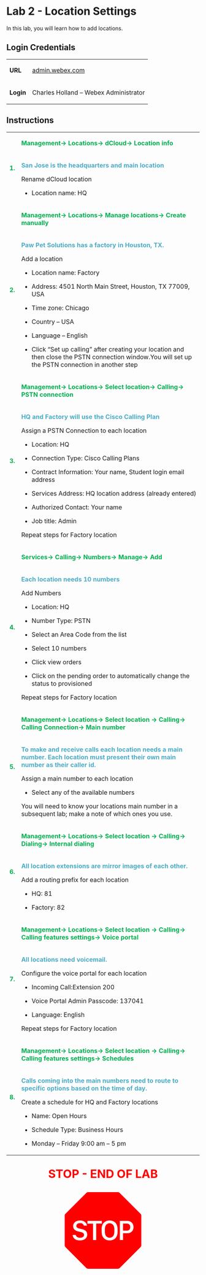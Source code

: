 <style>

  td  {
    font-style: normal;
    font-size: 16px;
    }


    #p1 {
    color: #00B050;
    font-weight: bold;
    }

  #p2 {
    color: #4BACC6;
    font-weight: bold;
    }

  #p3 {
    font-weight: bold;
    }
    
  #p4 {
    color: red;
    font-weight: bold;
    text-align: center;
    font-size: 30px;
    }

  .container {
  text-align: center;
  }

</style>



# Lab 2 - Location Settings

In this lab, you will learn how to add locations.

## Login Credentials

<table>
<tr>
<td><p id="p3">URL</p></td>
<td><a href="https://admin.webex.com">admin.webex.com</a></td>
</tr>
<tr>
<td><p id="p3">Login</p></td>
<td>Charles Holland – Webex Administrator </td>
</tr>
</table>

## Instructions

<table>
<colgroup>
<col style="width: 4%" />
<col style="width: 95%" />
</colgroup>
<tbody>


<tr>
<td rowspan="2"><p id="p1">1.</p></td>
<td><p id="p1">Management-&gt; Locations-&gt; dCloud-&gt; Location info</p></td>
</tr>
<tr>
<td><p id="p2">San Jose is the headquarters and main location</p>
<p>Rename dCloud location</p>
<ul>
<li><p>Location name: HQ</p></li>
</ul></td>
</tr>


<tr>
<td rowspan="2"><p id="p1">2.</p></td>
<td><p id="p1">Management-&gt; Locations-&gt; Manage locations-&gt; Create
manually</p></td>
</tr>
<tr>
<td><p id="p2">Paw Pet Solutions has a factory in Houston, TX.</p>
<p>Add a location</p>
<ul>
<li><p>Location name: Factory</p></li>
<li><p>Address: 4501 North Main Street, Houston, TX 77009, USA</p></li>
<li><p>Time zone: Chicago</p></li>
<li><p>Country – USA</p></li>
<li><p>Language – English</p></li>
<li><p>Click “Set up calling” after creating your location and then
close the PSTN connection window.You will set up the PSTN connection in another step</p></li>
</ul></td>
</tr>
<tr>
<td rowspan="2"><p id="p1">3.</p></td>
<td><p id="p1">Management-&gt; Locations-&gt; Select location-&gt; Calling-&gt;
PSTN connection</p></td>
</tr>
<tr>
<td><p id="p2">HQ and Factory will use the Cisco Calling Plan</p>
<p>Assign a PSTN Connection to each location</p>
<ul>
<li><p>Location: HQ</p></li>
<li><p>Connection Type: Cisco Calling Plans</p></li>
<li><p>Contract Information: Your name, Student login email
address</p></li>
<li><p>Services Address: HQ location address (already entered)</p></li>
<li><p>Authorized Contact: Your name</p></li>
<li><p>Job title: Admin</p></li>
</ul>
<p>Repeat steps for Factory location</p>
</td>

</tr>
<tr>
<td rowspan="2"><p id="p1">4.</p></td>
<td><p id="p1">Services-&gt; Calling-&gt; Numbers-&gt; Manage-&gt; Add</p></td>
</tr>
<tr>
<td><p id="p2">Each location needs 10 numbers</p>
<p>Add Numbers</p>
<ul>
<li><p>Location: HQ</p></li>
<li><p>Number Type: PSTN</p></li>
<li><p>Select an Area Code from the list</p></li>
<li><p>Select 10 numbers</p></li>
<li><p>Click view orders</p></li>
<li><p>Click on the pending order to automatically change the status to
provisioned</p></li>
</ul>
<p>Repeat steps for Factory location</p>
</td>
</tr>
<tr>
<td rowspan="2"><p id="p1">5.</p></td>
<td><p id="p1">Management-&gt; Locations-&gt; Select location -&gt; Calling-&gt;
Calling Connection-&gt; Main number</p></td>
</tr>
<tr>
<td><p id="p2">To make and receive calls each location needs a main number. Each
location must present their own main number as their caller id.</p>
<p>Assign a main number to each location</p>
<ul>
<li><p>Select any of the available numbers</p></li>

</ul>
<p>You will need to know your locations main number in a subsequent lab; make a
note of which ones you use.</p>
</td>
</tr>
<tr>
<td rowspan="2"><p id="p1">6.</p></td>
<td><p id="p1">Management-&gt; Locations-&gt; Select location -&gt; Calling-&gt;
Dialing-&gt; Internal dialing</p></td>
</tr>
<tr>
<td><p id="p2">All location extensions are mirror images of each other.</p>
<p>Add a routing prefix for each location</p>
<ul>
<li><p>HQ: 81</p></li>
<li><p>Factory: 82</p></li>
</ul></td>
</tr>
<tr>
<td rowspan="2"><p id="p1">7.</p></td>
<td><p id="p1">Management-&gt; Locations-&gt; Select location -&gt; Calling-&gt;
Calling features settings-&gt; Voice portal</p></td>
</tr>
<tr>
<td><p id="p2">All locations need voicemail.</p>
<p>Configure the voice portal for each location</p>
<ul>
<li><p>Incoming Call:Extension 200</p></li>
<li><p>Voice Portal Admin Passcode: 137041</p></li>
<li><p>Language: English</p></li>
</ul>
<p>Repeat steps for Factory location</p>
</td>
</tr>
<tr>
<td rowspan="2"><p id="p1">8.</p></td>
<td><p id="p1">Management-&gt; Locations-&gt; Select location -&gt; Calling-&gt;
Calling features settings-&gt; Schedules</p></td>
</tr>
<tr>
<td><p id="p2">Calls coming into the main numbers need to route to specific
options based on the time of day.</p>
<p>Create a schedule for HQ and Factory locations</p>
<ul>
<li><p>Name: Open Hours</p></li>
<li><p>Schedule Type: Business Hours</p></li>
<li><p>Monday – Friday 9:00 am – 5 pm</p></li>
</ul>
</td>
</tr>
</tbody>
</table>


<p id="p4">STOP - END OF LAB</p>

<div class="container">
<svg xmlns="http://www.w3.org/2000/svg" width="200" height="200" fill="red" class="bi bi-sign-stop-fill" viewBox="0 0 16 16">
  <path d="M10.371 8.277v-.553c0-.827-.422-1.234-.987-1.234-.572 0-.99.407-.99 1.234v.553c0 .83.418 1.237.99 1.237.565 0 .987-.408.987-1.237m2.586-.24c.463 0 .735-.272.735-.744s-.272-.741-.735-.741h-.774v1.485z"/>
  <path d="M4.893 0a.5.5 0 0 0-.353.146L.146 4.54A.5.5 0 0 0 0 4.893v6.214a.5.5 0 0 0 .146.353l4.394 4.394a.5.5 0 0 0 .353.146h6.214a.5.5 0 0 0 .353-.146l4.394-4.394a.5.5 0 0 0 .146-.353V4.893a.5.5 0 0 0-.146-.353L11.46.146A.5.5 0 0 0 11.107 0zM3.16 10.08c-.931 0-1.447-.493-1.494-1.132h.653c.065.346.396.583.891.583.524 0 .83-.246.83-.62 0-.303-.203-.467-.637-.572l-.656-.164c-.61-.147-.978-.51-.978-1.078 0-.706.597-1.184 1.444-1.184.853 0 1.386.475 1.436 1.087h-.645c-.064-.32-.352-.542-.797-.542-.472 0-.77.246-.77.6 0 .261.196.437.553.522l.654.161c.673.164 1.06.487 1.06 1.11 0 .736-.574 1.228-1.544 1.228Zm3.427-3.51V10h-.665V6.57H4.753V6h3.006v.568H6.587Zm4.458 1.16v.544c0 1.131-.636 1.805-1.661 1.805-1.026 0-1.664-.674-1.664-1.805V7.73c0-1.136.638-1.807 1.664-1.807s1.66.674 1.66 1.807ZM11.52 6h1.535c.82 0 1.316.55 1.316 1.292 0 .747-.501 1.289-1.321 1.289h-.865V10h-.665V6.001Z"/>
</svg>
</div>